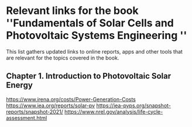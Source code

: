 # Relevant links for the book ''Fundamentals of Solar Cells and Photovoltaic Systems Engineering ''

This list gathers updated links to online reports, apps and other tools that are relevant for the topics covered in the book. 

## Chapter 1. Introduction to Photovoltaic Solar Energy ##

https://www.irena.org/costs/Power-Generation-Costs
https://www.iea.org/reports/solar-pv
https://iea-pvps.org/snapshot-reports/snapshot-2021/
https://www.nrel.gov/analysis/life-cycle-assessment.html
